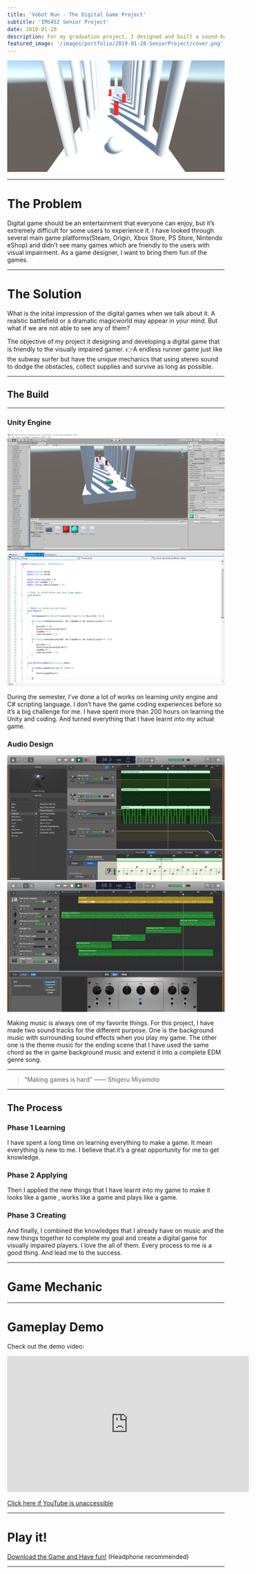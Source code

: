 ```yaml
---
title: 'Vobot Run - The Digital Game Project'
subtitle: 'IMS452 Senior Project'
date: 2019-01-28
description: For my graduation project, I designed and built a sound-based digital game for visually imparied players. Playing game unlike we used to be.
featured_image: '/images/portfolio/2019-01-28-SeniorProject/cover.png'
---
```


<div class="gallery" data-columns="1">
	<img src="/images/portfolio/2019-01-28-SeniorProject/gameplay.png">
</div>

---

# The Problem

Digital game should be an entertainment that everyone can enjoy, but it’s extremely difficult for some users to experience it. I have looked through several main game platforms(Steam, Origin, Xbox Store, PS Store, Nintendo eShop) and didn’t see many games which are friendly to the users with visual impairment. As a game designer, I want to bring them fun of the games.

---

# The Solution

What is the inital impression of the digital games when we talk about it. A realstic battlefield or a dramatic magicworld may appear in your mind. But what if we are not able to see any of them? 

The objective of my project it designing and developing a digital game that is friendly to the visually impaired gamer. 👉A endless runner game just like the subway surfer but have the unique mechanics that using stereo sound to dodge the obstacles, collect supplies and survive as long as possible.

---

## The Build

---

### Unity Engine

<div class="gallery" data-columns="1">
	<img src="/images/portfolio/2019-01-28-SeniorProject/process2.png">
    <img src="/images/portfolio/2019-01-28-SeniorProject/process1.png">
</div>

During the semester, I’ve done a lot of works on learning unity engine and C# scripting language. I don’t have the game coding experiences before so it’s a big challenge for me. I have spent more than 200 hours on learning the Unity and coding. And turned everything that I have learnt into my actual game.

### Audio Design

<div class="gallery" data-columns="1">
	<img src="/images/portfolio/2019-01-28-SeniorProject/audio1.png">
    <img src="/images/portfolio/2019-01-28-SeniorProject/audio2.png">
</div>

Making music is always one of my favorite things. For this project, I have made two sound tracks for the different purpose. One is the background music with surrounding sound effects when you play my game. The other one is the theme music for the ending scene that I have used the same chord as the in game background music and extend it into a complete EDM genre song.

---


> “Making games is hard” 
 —— Shigeru Miyamoto

---

## The Process

### Phase 1 Learning

I have spent a long time on learning everything to make a game. It mean everything is new to me. I believe that it’s a great opportunity for me to get knowledge.

### Phase 2 Applying

Then I applied the new things that I have learnt into my game to make it looks like a game , works like a game and plays like a game.

### Phase 3 Creating

And finally, I combined the knowledges that I already have on music and the new things together to complete my goal and create a digital game for visually impaired players. I love the all of them. Every process to me is a good thing. And lead me to the success.

---

# Game Mechanic



---

# Gameplay Demo

Check out the demo video:

<iframe width="560" height="315" src="https://www.youtube.com/embed/jRicDNm9T44" frameborder="0" allow="accelerometer; encrypted-media; gyroscope; picture-in-picture" allowfullscreen></iframe>

<a href="http://puo51diay.bkt.clouddn.com/Demo%20Day%20Final.mp4">Click here if YouTube is unaccessible</a>

---

# Play it!

<a href="http://puo51diay.bkt.clouddn.com/Vobot%20Run.zip">Download the Game and Have fun!</a>
 (Headphone recommended)

---